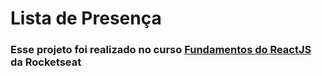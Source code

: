 # Lista de Presença

### Esse projeto foi realizado no curso [Fundamentos do ReactJS](https://app.rocketseat.com.br/discover/course/especializar-react) da Rocketseat
